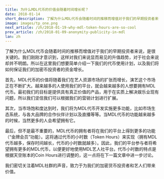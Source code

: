 ```yaml
---
title: 为什么MDL代币的价值会随着时间增长呢？
date: 2018-01-14
short_description: 了解为什么MDL代币会随着时间的推移而增值对于我们的早期投资者来说，是很关键的。
image: images/tp_one.png
next_article: /zh/2018-01-19-why-mdl-token-hours-are-so-cool
prev_article: /zh/2018-01-09-anonymity-publicity-in-mdl
lan: zh
---
```


了解为什么MDL代币会随着时间的推移而增值对于我们的早期投资者来说，是很关键的。我们刚刚才意识到，这样对我们来说显而易见的升值趋势，对于社会来说却并不明朗。所以在这里我们想要简单介绍一下我们的代币使用计划，以及我们将如何保证我们的加密币投资者的资金增长。

首先，MDL代币的价值将随着我们在艺人资源市场的扩张而增长，演艺这个市场正在不断扩大。越来越多的人使用我们的平台，就会越来越多的人想要拥有MDL代币。最初我们的目标是提供具有真正价值的产品，用于在实质上解决娱乐业现有问题，所以我们坚信我们可以根据我们的营销计划进行扩展。

其次，当市场饱和度达到时，我们将为MDL代币开发实施更多功能，比如市场生态系统，与各大品牌的合作伙伴计划以及直播等等。当MDL代币的功能越来越多的时候，当然更多的人会希望拥有它。

最后，但不是最不重要的，MDL代币的拥有者将在我们的平台上得到更多的功能（“金牌会员”功能）。这将通过代币的小时数（Token Hours）来实现（拥有MDL代币越多，保存时间越长，代币的小时数就越多）。因此，我们的平台参与者将希望拥有更多的MDL代币，以便更好地使用MDL艺人社平台。代币小时数的特点是根据天空账本的Coin Hours进行调整的，这一点将在下一篇文章中进一步讨论。

我们密切关注着MDL社群的声音，致力于为我们的加密货币投资者和艺人们带来价值。
